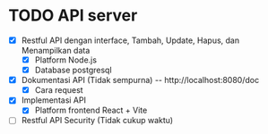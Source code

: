 # TODO API server

- [x] Restful API dengan interface, Tambah, Update, Hapus, dan Menampilkan data
    - [x] Platform Node.js
    - [x] Database postgresql
- [x] Dokumentasi API (Tidak sempurna) -- http://localhost:8080/doc
    - [x] Cara request
- [x] Implementasi API
    - [x] Platform frontend React + Vite
- [ ] Restful API Security (Tidak cukup waktu)
